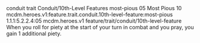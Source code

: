 <ability>
  <metadata>
    <class>conduit</class>
    <feature_type>trait</feature_type>
    <file_dpath>Conduit/10th-Level Features</file_dpath>
    <item_id>most-pious</item_id>
    <item_index>05</item_index>
    <item_name>Most Pious</item_name>
    <level>10</level>
    <scc>mcdm.heroes.v1:feature.trait.conduit.10th-level-feature:most-pious</scc>
    <scdc>1.1.1:5.2.2.4:05</scdc>
    <source>mcdm.heroes.v1</source>
    <type>feature/trait/conduit/10th-level-feature</type>
  </metadata>
  <effects>
    <effect type="mundane">When you roll for piety at the start of your turn in combat and you pray, you gain 1 additional piety.</effect>
  </effects>
</ability>
